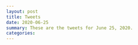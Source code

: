 ```yaml
---
layout: post
title: Tweets
date: 2020-06-25
summary: These are the tweets for June 25, 2020.
categories:
---
```



